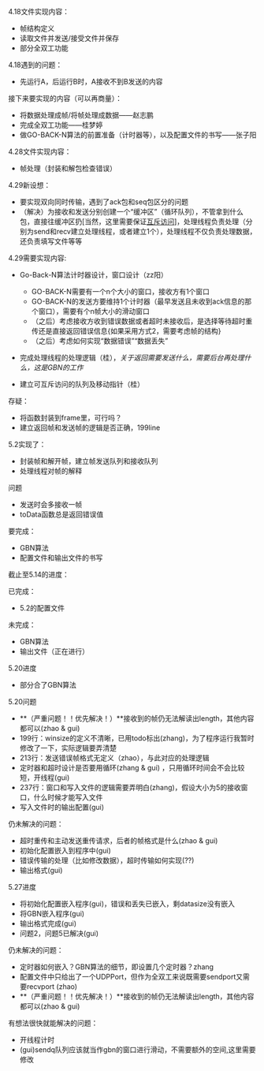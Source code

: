4.18文件实现内容：

- 帧结构定义
- 读取文件并发送/接受文件并保存
- 部分全双工功能

4.18遇到的问题：

- 先运行A，后运行B时，A接收不到B发送的内容

接下来要实现的内容（可以再商量）：

- 将数据处理成帧/将帧处理成数据——赵志鹏
- 完成全双工功能——桂梦婷
- 做GO-BACK-N算法的前置准备（计时器等），以及配置文件的书写——张子阳



4.28文件实现内容：

- 帧处理（封装和解包检查错误）

4.29新设想：

- 要实现双向同时传输，遇到了ack包和seq包区分的问题
- （解决）为接收和发送分别创建一个“缓冲区”（循环队列），不管拿到什么包，直接往缓冲区扔[当然，这里需要保证<u>互斥访问</u>]，处理线程负责处理（分别为send和recv建立处理线程，或者建立1个），处理线程不仅负责处理数据，还负责填写文件等等

4.29需要实现内容:

- Go-Back-N算法计时器设计，窗口设计（zz阳）
  - GO-BACK-N需要有一个n个大小的窗口，接收方有1个窗口
  - GO-BACK-N的发送方要维持1个计时器（最早发送且未收到ack信息的那个窗口），需要有个n帧大小的滑动窗口
  - （之后）考虑接收方收到错误数据或者超时未接收后，是选择等待超时重传还是直接返回错误信息{如果采用方式2，需要考虑帧的结构}
  - （之后）考虑如何实现“数据错误”“数据丢失”

- 完成处理线程的处理逻辑（桂），*关于返回需要发送什么，需要后台再处理什么，这是GBN的工作*
- 建立可互斥访问的队列及移动指针（桂）

存疑：

- 将函数封装到frame里，可行吗？
- 建立返回帧和发送帧的逻辑是否正确，199line

5.2实现了：

- 封装帧和解开帧，建立帧发送队列和接收队列
- 处理线程对帧的解释

问题

- 发送时会多接收一帧
- toData函数总是返回错误值

要完成：

- GBN算法
- 配置文件和输出文件的书写



截止至5.14的进度：

已完成：

- 5.2的配置文件

未完成：

- GBN算法
- 输出文件（正在进行）





5.20进度

- 部分合了GBN算法

5.20问题

- **（严重问题！！优先解决！）**接收到的帧仍无法解读出length，其他内容都可以(zhao & gui)
- 199行：winsize的定义不清晰，已用todo标出(zhang)，为了程序运行我暂时修改了一下，实际逻辑要弄清楚
- 213行：发送错误帧格式无定义（zhao），与此对应的处理逻辑
- 定时器和超时设计是否要用循环(zhang & gui) ，只用循环时间会不会比较短，开线程(gui)
- 237行：窗口和写入文件的逻辑需要弄明白(zhang)，假设大小为5的接收窗口，什么时候才能写入文件
- 写入文件时的输出配置(gui)

仍未解决的问题：

- 超时重传和主动发送重传请求，后者的帧格式是什么(zhao & gui)
- 初始化配置嵌入到程序中(gui)
- 错误传输的处理（比如修改数据），超时传输如何实现(??)
- 输出格式(gui)



5.27进度

- 将初始化配置嵌入程序(gui)，错误和丢失已嵌入，剩datasize没有嵌入
- 将GBN嵌入程序(gui)
- 输出格式完成(gui)
- 问题2，问题5已解决(gui)

仍未解决的问题：

- 定时器如何嵌入？GBN算法的细节，即设置几个定时器？zhang
- 配置文件中只给出了一个UDPPort，但作为全双工来说既需要sendport又需要recvport (zhao)
- **（严重问题！！优先解决！）**接收到的帧仍无法解读出length，其他内容都可以(zhao & gui)

有想法很快就能解决的问题：

- 开线程计时
- (gui)sendq队列应该就当作gbn的窗口进行滑动，不需要额外的空间,这里需要修改